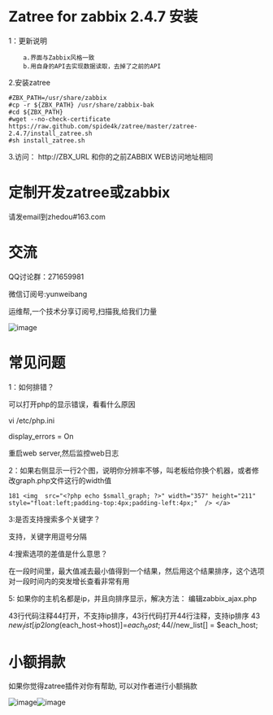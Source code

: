 
Zatree for zabbix 2.4.7 安装
==================================

1：更新说明
```
    a.界面与Zabbix风格一致
    b.用自身的API去实现数据读取，去掉了之前的API
```

2.安装zatree
```
#ZBX_PATH=/usr/share/zabbix
#cp -r ${ZBX_PATH} /usr/share/zabbix-bak
#cd ${ZBX_PATH}
#wget --no-check-certificate https://raw.github.com/spide4k/zatree/master/zatree-2.4.7/install_zatree.sh
#sh install_zatree.sh
```

3.访问：
http://ZBX_URL 和你的之前ZABBIX WEB访问地址相同




定制开发zatree或zabbix
==================================

请发email到zhedou#163.com


交流
==================================

QQ讨论群：271659981

微信订阅号:yunweibang

运维帮,一个技术分享订阅号,扫描我,给我们力量

![image](https://raw.github.com/spide4k/zatree/master/zabbix-2.0.x/screenshots/yunweibang-weixin.jpg)


常见问题
==================================

1：如何排错？

可以打开php的显示错误，看看什么原因

vi /etc/php.ini

display_errors = On

重启web server,然后监控web日志

2：如果右侧显示一行2个图，说明你分辨率不够，叫老板给你换个机器，或者修改graph.php文件这行的width值

    181 <img  src="<?php echo $small_graph; ?>" width="357" height="211" style="float:left;padding-top:4px;padding-left:4px;"  /> </a>

3:是否支持搜索多个关键字？

支持，关键字用逗号分隔

4:搜索选项的差值是什么意思？

在一段时间里，最大值减去最小值得到一个结果，然后用这个结果排序，这个选项对一段时间内的突发增长查看非常有用

5: 如果你的主机名都是ip，并且向排序显示，解决方法： 编辑zabbix_ajax.php 

   43行代码注释44打开，不支持ip排序，43行代码打开44行注释，支持ip排序
          43  $new_list[ip2long($each_host->host)]=$each_host;
          44  //$new_list[] = $each_host;


小额捐款
==================================

如果你觉得zatree插件对你有帮助, 可以对作者进行小额捐款

![image](https://raw.github.com/spide4k/zatree/master/zabbix-2.0.x/screenshots/IMG_7649.JPG)![image](https://raw.github.com/spide4k/zatree/master/zabbix-2.0.x/screenshots/IMG_7650.JPG)

